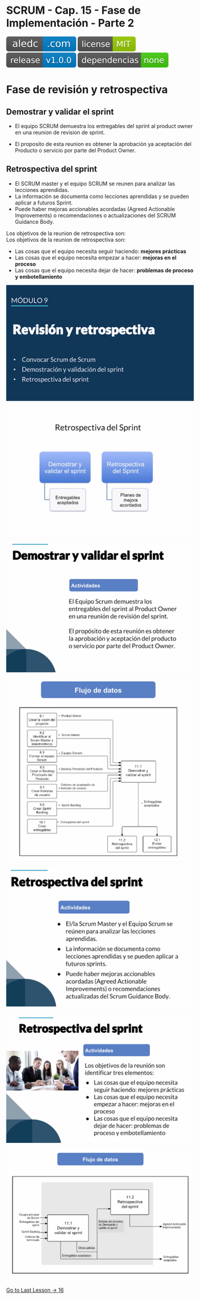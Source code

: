 # SCRUM - Cap. 15 - Fase de Implementación - Parte 2

[![aledc.com](https://github.com/aledc7/Scrum-Certification/blob/master/recursos/aledc.com.svg)](https://aledc.com)
[![License](https://github.com/aledc7/Scrum-Certification/blob/master/recursos/mit-license.svg)](https://aledc.com)
[![GitHub release](https://github.com/aledc7/Scrum-Certification/blob/master/recursos/release.svg)](https://aledc.com)
[![Dependencies](https://github.com/aledc7/Scrum-Certification/blob/master/recursos/dependencias-none.svg)](https://aledc.com)


# Fase de revisión y retrospectiva

## Demostrar y validar el sprint  

  - El equipo SCRUM demuestra los entregables del sprint al product owner en una reunion de revision de sprint.   

  - El proposito de esta reunion es obtener la aprobación ya aceptación del Producto o servicio por parte del Product Owner.  

## Retrospectiva del sprint
  - El SCRUM master y el equipo SCRUM se reunen para analizar las lecciones aprendidas.  
  - La información se documenta como lecciones aprendidas y se pueden aplicar a futuros Sprint.  
  - Puede haber mejoras accionables acordadas (Agreed Actionable Improvements) o recomendaciones o actualizaciones del SCRUM Guidance Body.  

Los objetivos de la reunion de retrospectiva son:  
Los objetivos de la reunion de retrospectiva son:  
  - Las cosas que el equipo necesita seguir haciendo: __mejores prácticas__  
  - Las cosas que el equipo necesita empezar a hacer: __mejoras en el proceso__  
  - Las cosas que el equipo necesita dejar de hacer: __problemas de proceso y embotellamiento__  

![Retrospectiva](https://github.com/aledc7/Scrum-Certification/blob/master/recursos/15/01%20-%20revision.png?raw=true) 

![Retrospectiva 2](https://github.com/aledc7/Scrum-Certification/blob/master/recursos/15/02%20-%20retrospectivaSprint.png?raw=true) 

![Demostrar y Validar](https://github.com/aledc7/Scrum-Certification/blob/master/recursos/15/03%20-%20DemostraryValidar.png?raw=true) 

![Flujo de Datos](https://github.com/aledc7/Scrum-Certification/blob/master/recursos/15/04%20-%20Flujo%20de%20datos.png?raw=true) 

![Retrospectiva Sprint](https://github.com/aledc7/Scrum-Certification/blob/master/recursos/15/05%20-%20RetrospectivaSprint.png?raw=true) 

![Retrospectiva](https://github.com/aledc7/Scrum-Certification/blob/master/recursos/15/06%20-%20Retrospectiva.png?raw=true) 

![Flujo de Datos](https://github.com/aledc7/Scrum-Certification/blob/master/recursos/15/07%20-%20FlujoDatos.png?raw=true) 


[Go to Last Lesson -> 16](https://github.com/aledc7/Scrum-Certification/blob/master/16-Lanzamiento.md)
